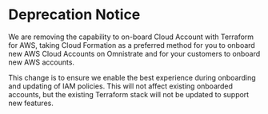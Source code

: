 # Deprecation Notice

We are removing the capability to on-board Cloud Account with Terraform for AWS, taking Cloud Formation 
as a preferred method for you to onboard new AWS Cloud Accounts on Omnistrate and for your customers to 
onboard new AWS accounts. 

This change is to ensure we enable the best experience during onboarding and updating of IAM policies. 
This will not affect existing onboarded accounts, but the existing Terraform stack will not be updated 
to support new features.
